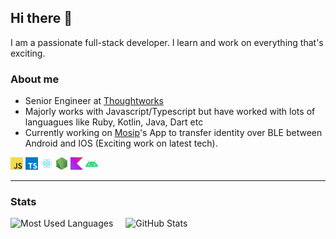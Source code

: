 ## Hi there 👋

I am a passionate full-stack developer. I learn and work on everything that's exciting.

### About me
* Senior Engineer at [Thoughtworks](https://www.thoughtworks.com/) 
* Majorly works with Javascript/Typescript but have worked with lots of languagues like Ruby, Kotlin, Java, Dart etc
* Currently working on [Mosip](https://www.mosip.io)'s App to transfer identity over BLE between Android and IOS (Exciting work on latest tech).


<code><img height="20" title="javascript" alt="javascript" src="https://raw.githubusercontent.com/github/explore/80688e429a7d4ef2fca1e82350fe8e3517d3494d/topics/javascript/javascript.png"></code>
<code><img height="20" title="typescript" alt="typescript" src="https://raw.githubusercontent.com/github/explore/80688e429a7d4ef2fca1e82350fe8e3517d3494d/topics/typescript/typescript.png"></code>
<code><img height="20" title="react"  alt="react" src="https://raw.githubusercontent.com/github/explore/80688e429a7d4ef2fca1e82350fe8e3517d3494d/topics/react/react.png"></code>
<code><img height="20" title="nodejs" alt="nodejs" src="https://raw.githubusercontent.com/github/explore/80688e429a7d4ef2fca1e82350fe8e3517d3494d/topics/nodejs/nodejs.png"></code>
<code><img height="20" title="Kotlin" alt="Kotlin" src="https://raw.githubusercontent.com/github/explore/80688e429a7d4ef2fca1e82350fe8e3517d3494d/topics/kotlin/kotlin.png"></code>
<code><img height="20" title="Android" alt="Android" src="https://raw.githubusercontent.com/github/explore/8baf984947f4d9c32006bd03fa4c51ff91aadf8d/topics/android/android.png"></code>
<hr/>

### Stats

<div style="display:flex;gap: 20px;align-items: center">

<div>
    <img src="https://github-readme-stats.vercel.app/api/top-langs/?username=tilak-puli&layout=compact&theme=gotham" alt="Most Used Languages"/>
</div>

<div>
  <img src="https://github-readme-stats.vercel.app/api?username=tilak-puli&show_icons=true&line_height=27&count_private=true&theme=gotham" alt="GitHub Stats" />
</div>

</div>
